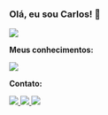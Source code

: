 ### Olá, eu sou Carlos! 👋

<!--
**C4rlosed/C4rlosed** is a ✨ _special_ ✨ repository because its `README.md` (this file) appears on your GitHub profile.

Here are some ideas to get you started:

- 🔭 I’m currently working on ...
- 🌱 I’m currently learning ...
- 👯 I’m looking to collaborate on ...
- 🤔 I’m looking for help with ...
- 💬 Ask me about ...
- 📫 How to reach me: ...
- 😄 Pronouns: ...
- ⚡ Fun fact: ...
-->
<div>
  <img src="https://github-readme-stats.vercel.app/api/top-langs/?username=c4rlosed&layout=compact&theme=dark"/>
</div>

**Meus conhecimentos:**
<p align="left">
  <a href="https://skillicons.dev">
    <img src="https://skillicons.dev/icons?i=js,html,css,cs,figma,godot,mysql,php,react,wordpress" />
  </a>
</p>

**Contato:**
<br>
<div>
  <a href="https://www.instagram.com/c4rlosed/"><img src="https://img.shields.io/badge/Instagram-E4405F?style=for-the-badge&logo=instagram&logoColor=white"/>  
  <a href="https://www.linkedin.com/in/carlos-eduardo-pereira-bento-89536222a/"><img src="https://img.shields.io/badge/LinkedIn-0077B5?style=for-the badge&logo=linkedin&logoColor=white"/>
  <a href="carlosedbento123@gmail.com"><img src="https://img.shields.io/badge/Gmail-D14836?style=for-the-badge&logo=gmail&logoColor=white"/>  
  
